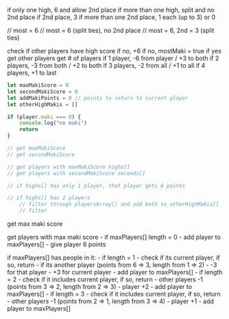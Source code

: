 if only one high, 6 and allow 2nd place
if more than one high, split and no 2nd place
if 2nd place, 3
if more than one 2nd place, 1 each (up to 3) or 0

// most = 6
// most = 6 (split ties), no 2nd place
// most = 6, 2nd = 3 (split ties)

check if other players have high score
	if no, +6
	if no, mostMaki = true
	if yes get other players
		get # of players
		if 1 player, -6 from player / +3 to both
		if 2 players, -3 from both / +2 to both
		if 3 players, -2 from all / +1 to all
		if 4 players, +1 to last

```javascript
let maxMakiScore = 0
let secondMakiScore = 0
let addMakiPoints = 0 // points to return to current player
let otherHighMakis = []

if (player.maki === 0) {
    console.log("no maki")
    return
}

// get maxMakiScore
// get secondMakiScore

// get players with maxMakiScore highs[]
// get players with secondMakiScore seconds[]

// if highs[] has only 1 player, that player gets 6 points

// if highs[] has 2 players
    // filter through playersArray[] and add both to otherHighMakis[]
    // filter

```

get max maki score

get players with max maki score
    - if maxPlayers[] length = 0
        - add player to maxPlayers[]
        - give player 6 points

if maxPlayers[] has people in it:
    - if length = 1
        - check if its current player, if so, return
        - if its another player (points from 6 => 3, length from 1 => 2)
            - -3 for that player
            - +3 for current player
            - add player to maxPlayers[]
    - if length = 2
        - check if it includes current player, if so, return
        - other players -1 (points from 3 => 2, length from 2 => 3)
        - player +2
        - add player to maxPlayers[]
    - if length = 3
        - check if it includes current player, if so, return
        - other players -1 (points from 2 => 1, length from 3 => 4)
        - player +1
        - add player to maxPlayers[]